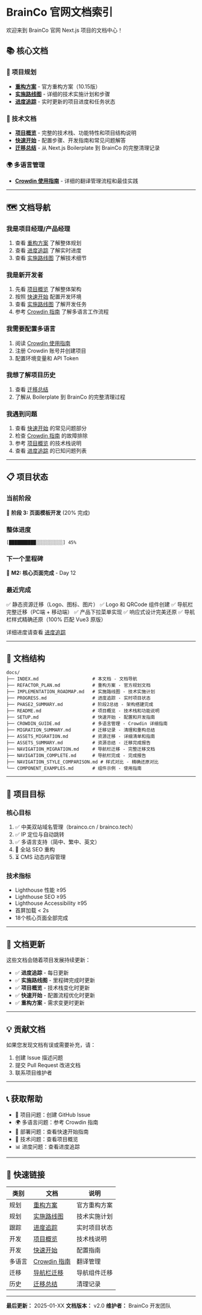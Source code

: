 # BrainCo 官网文档索引

欢迎来到 BrainCo 官网 Next.js 项目的文档中心！

## 📚 核心文档

### 🎯 项目规划
- **[重构方案](./REFACTOR_PLAN.md)** - 官方重构方案（10.15版）
- **[实施路线图](./IMPLEMENTATION_ROADMAP.md)** - 详细的技术实施计划和步骤
- **[进度追踪](./PROGRESS.md)** - 实时更新的项目进度和任务状态

### 📖 技术文档
- **[项目概览](./README.md)** - 完整的技术栈、功能特性和项目结构说明
- **[快速开始](./SETUP.md)** - 配置步骤、开发指南和常见问题解答
- **[迁移总结](./MIGRATION_SUMMARY.md)** - 从 Next.js Boilerplate 到 BrainCo 的完整清理记录

### 🌍 多语言管理
- **[Crowdin 使用指南](./CROWDIN_GUIDE.md)** - 详细的翻译管理流程和最佳实践

---

## 🗺️ 文档导航

### 我是项目经理/产品经理
1. 查看 [重构方案](./REFACTOR_PLAN.md) 了解整体规划
2. 查看 [进度追踪](./PROGRESS.md) 了解实时进度
3. 查看 [实施路线图](./IMPLEMENTATION_ROADMAP.md) 了解技术细节

### 我是新开发者
1. 先看 [项目概览](./README.md) 了解整体架构
2. 按照 [快速开始](./SETUP.md) 配置开发环境
3. 查看 [实施路线图](./IMPLEMENTATION_ROADMAP.md) 了解开发任务
4. 参考 [Crowdin 指南](./CROWDIN_GUIDE.md) 了解多语言工作流程

### 我需要配置多语言
1. 阅读 [Crowdin 使用指南](./CROWDIN_GUIDE.md)
2. 注册 Crowdin 账号并创建项目
3. 配置环境变量和 API Token

### 我想了解项目历史
1. 查看 [迁移总结](./MIGRATION_SUMMARY.md)
2. 了解从 Boilerplate 到 BrainCo 的完整清理过程

### 我遇到问题
1. 查看 [快速开始](./SETUP.md) 的常见问题部分
2. 检查 [Crowdin 指南](./CROWDIN_GUIDE.md) 的故障排除
3. 参考 [项目概览](./README.md) 的技术栈说明
4. 查看 [进度追踪](./PROGRESS.md) 的已知问题列表

---

## 📋 项目状态

### 当前阶段
🚧 **阶段 3: 页面模板开发** (20% 完成)

### 整体进度
```
[██████████░░░░░░░░░░] 45%
```

### 下一个里程碑
📍 **M2: 核心页面完成** - Day 12

### 最近完成
✅ 静态资源迁移（Logo、图标、图片）
✅ Logo 和 QRCode 组件创建
✅ 导航栏完整迁移（PC端 + 移动端）
✅ 产品下拉菜单实现
✅ 响应式设计完美还原
✅ 导航栏样式精确还原（100% 匹配 Vue3 原版）

详细进度请查看 [进度追踪](./PROGRESS.md)

---

## 📖 文档结构

```
docs/
├── INDEX.md                    # 本文档 - 文档导航
├── REFACTOR_PLAN.md            # 重构方案 - 官方规划文档
├── IMPLEMENTATION_ROADMAP.md   # 实施路线图 - 技术实施计划
├── PROGRESS.md                 # 进度追踪 - 实时项目状态
├── PHASE2_SUMMARY.md           # 阶段2总结 - 架构搭建完成
├── README.md                   # 项目概览 - 技术栈和功能说明
├── SETUP.md                    # 快速开始 - 配置和开发指南
├── CROWDIN_GUIDE.md            # 多语言管理 - Crowdin 详细指南
├── MIGRATION_SUMMARY.md        # 迁移记录 - 清理和重构总结
├── ASSETS_MIGRATION.md         # 资源迁移 - 详细清单和指南
├── ASSETS_SUMMARY.md           # 资源总结 - 迁移完成报告
├── NAVIGATION_MIGRATION.md     # 导航栏迁移 - 完整迁移文档
├── NAVIGATION_COMPLETE.md      # 导航栏完成 - 完成报告
├── NAVIGATION_STYLE_COMPARISON.md # 样式对比 - 精确还原对比
└── COMPONENT_EXAMPLES.md       # 组件示例 - 使用指南
```

---

## 🎯 项目目标

### 核心目标
1. ✅ 中美双站域名管理（brainco.cn / brainco.tech）
2. ✅ IP 定位与自动跳转
3. ✅ 多语言支持（简中、繁中、英文）
4. 🚧 全站 SEO 重构
5. ⏳ CMS 动态内容管理

### 技术指标
- Lighthouse 性能 ≥95
- Lighthouse SEO ≥95
- Lighthouse Accessibility ≥95
- 首屏加载 < 2s
- 18个核心页面全部完成

---

## 🔄 文档更新

这些文档会随着项目发展持续更新：

- ✅ **进度追踪** - 每日更新
- ✅ **实施路线图** - 里程碑完成时更新
- ✅ **项目概览** - 技术栈变化时更新
- ✅ **快速开始** - 配置流程优化时更新
- ✅ **重构方案** - 需求变更时更新

---

## 💡 贡献文档

如果您发现文档有误或需要补充，请：

1. 创建 Issue 描述问题
2. 提交 Pull Request 改进文档
3. 联系项目维护者

---

## 📞 获取帮助

- 📧 项目问题：创建 GitHub Issue
- 🌍 多语言问题：参考 Crowdin 指南
- 🚀 部署问题：查看快速开始指南
- 🔧 技术问题：查看项目概览
- 📊 进度问题：查看进度追踪

---

## 🎯 快速链接

| 类别 | 文档 | 说明 |
|------|------|------|
| 规划 | [重构方案](./REFACTOR_PLAN.md) | 官方重构方案 |
| 规划 | [实施路线图](./IMPLEMENTATION_ROADMAP.md) | 技术实施计划 |
| 跟踪 | [进度追踪](./PROGRESS.md) | 实时项目状态 |
| 开发 | [项目概览](./README.md) | 技术栈说明 |
| 开发 | [快速开始](./SETUP.md) | 配置指南 |
| 多语言 | [Crowdin 指南](./CROWDIN_GUIDE.md) | 翻译管理 |
| 迁移 | [导航栏迁移](./NAVIGATION_MIGRATION.md) | 导航组件迁移 |
| 历史 | [迁移总结](./MIGRATION_SUMMARY.md) | 清理记录 |

---

**最后更新：** 2025-01-XX
**文档版本：** v2.0
**维护者：** BrainCo 开发团队
